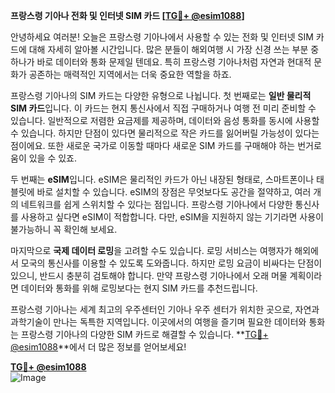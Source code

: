 **프랑스령 기아나 전화 및 인터넷 SIM 카드 [[TG💪+ @esim1088](https://t.me/s/esim1088)]**

안녕하세요 여러분! 오늘은 프랑스령 기아나에서 사용할 수 있는 전화 및 인터넷 SIM 카드에 대해 자세히 알아볼 시간입니다. 많은 분들이 해외여행 시 가장 신경 쓰는 부분 중 하나가 바로 데이터와 통화 문제일 텐데요. 특히 프랑스령 기아나처럼 자연과 현대적 문화가 공존하는 매력적인 지역에서는 더욱 중요한 역할을 하죠.

프랑스령 기아나의 SIM 카드는 다양한 유형으로 나뉩니다. 첫 번째로는 **일반 물리적 SIM 카드**입니다. 이 카드는 현지 통신사에서 직접 구매하거나 여행 전 미리 준비할 수 있습니다. 일반적으로 저렴한 요금제를 제공하며, 데이터와 음성 통화를 동시에 사용할 수 있습니다. 하지만 단점이 있다면 물리적으로 작은 카드를 잃어버릴 가능성이 있다는 점이에요. 또한 새로운 국가로 이동할 때마다 새로운 SIM 카드를 구매해야 하는 번거로움이 있을 수 있죠.

두 번째는 **eSIM**입니다. eSIM은 물리적인 카드가 아닌 내장된 형태로, 스마트폰이나 태블릿에 바로 설치할 수 있습니다. eSIM의 장점은 무엇보다도 공간을 절약하고, 여러 개의 네트워크를 쉽게 스위치할 수 있다는 점입니다. 프랑스령 기아나에서 다양한 통신사를 사용하고 싶다면 eSIM이 적합합니다. 다만, eSIM을 지원하지 않는 기기라면 사용이 불가능하니 꼭 확인해 보세요.

마지막으로 **국제 데이터 로밍**을 고려할 수도 있습니다. 로밍 서비스는 여행자가 해외에서 모국의 통신사를 이용할 수 있도록 도와줍니다. 하지만 로밍 요금이 비싸다는 단점이 있으니, 반드시 충분히 검토해야 합니다. 만약 프랑스령 기아나에서 오래 머물 계획이라면 데이터와 통화를 위해 로밍보다는 현지 SIM 카드를 추천드립니다.

프랑스령 기아나는 세계 최고의 우주센터인 기아나 우주 센터가 위치한 곳으로, 자연과 과학기술이 만나는 독특한 지역입니다. 이곳에서의 여행을 즐기며 필요한 데이터와 통화는 프랑스령 기아나의 다양한 SIM 카드로 해결할 수 있습니다. **[TG💪+ @esim1088](https://t.me/s/esim1088)**에서 더 많은 정보를 얻어보세요!

**[TG💪+ @esim1088](https://t.me/s/esim1088)**  
![Image](https://i.postimg.cc/Y0z9fWf4/image.png)